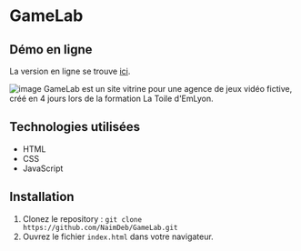 # GameLab

## Démo en ligne
La version en ligne se trouve [ici](https://naimdeb.github.io/GameLab/).

![image](https://github.com/user-attachments/assets/d2d093f4-6dee-4350-b6b2-063f912e8c22)
GameLab est un site vitrine pour une agence de jeux vidéo fictive, créé en 4 jours lors de la formation La Toile d'EmLyon.

## Technologies utilisées
- HTML
- CSS
- JavaScript

## Installation
1. Clonez le repository : `git clone https://github.com/NaimDeb/GameLab.git`
2. Ouvrez le fichier `index.html` dans votre navigateur.


